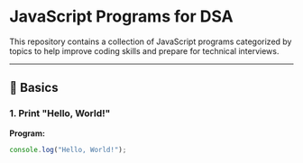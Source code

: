 # JavaScript Programs for DSA

This repository contains a collection of JavaScript programs categorized by topics to help improve coding skills and prepare for technical interviews.

---

## 🚀 Basics

### 1. Print "Hello, World!"

**Program:**

```javascript
console.log("Hello, World!");
```
